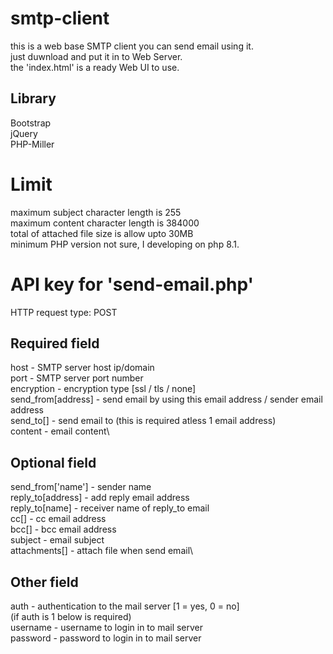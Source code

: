 # smtp-client
 this is a web base SMTP client you can send email using it.\
 just duwnload and put it in to Web Server.\
 the 'index.html' is a ready Web UI to use.

## Library
 Bootstrap\
 jQuery\
 PHP-Miller

# Limit
 maximum subject character length is 255\
 maximum content character length is 384000\
 total of attached file size is allow upto 30MB\
 minimum PHP version not sure, I developing on php 8.1.

# API key for 'send-email.php'
 HTTP request type: POST

 ## Required field
  host - SMTP server host ip/domain\
  port - SMTP server port number\
  encryption - encryption type [ssl / tls / none]\
  send_from[address] - send email by using this email address / sender email address\
  send_to[] - send email to (this is required atless 1 email address)\
  content - email content\

 ## Optional field
  send_from['name'] - sender name\
  reply_to[address] - add reply email address\
  reply_to[name] - receiver name of reply_to email\
  cc[] - cc email address\
  bcc[] - bcc email address\
  subject - email subject\
  attachments[] - attach file when send email\
  
 ## Other field
  auth - authentication to the mail server [1 = yes, 0 = no]\
  (if auth is 1 below is required)\
  username - username to login in to mail server\
  password - password to login in to mail server
